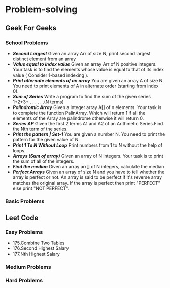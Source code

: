 # Problem-solving
  ## Geek For Geeks
  ### School Problems
  - ***Second Largest*** Given an array Arr of size N, print second largest distinct element from an array
  - ***Value equal to index value*** Given an array Arr of N positive integers. Your task is to find the elements whose value is equal to that of its index value ( Consider 1-based indexing ).
  - ***Print alternate elements of an array*** You are given an array A of size N. You need to print elements of A in alternate order (starting from index 0).
  - ***Sum of Series*** Write a program to find the sum of the given series 1+2+3+ . . . . . .(N terms) 
  - ***Palindromic Array*** Given a Integer array A[] of n elements. Your task is to complete the function PalinArray. Which will return 1 if all the elements of the Array are palindrome otherwise it will return 0.
  - ***Series AP*** Given the first 2 terms A1 and A2 of an Arithmetic Series.Find the Nth term of the series.
  - ***Print the pattern | Set-1*** You are given a number N. You need to print the pattern for the given value of N.
  - ***Print 1 To N Without Loop*** Print numbers from 1 to N without the help of loops.
  - ***Arrays (Sum of array)*** Given an array of N integers. Your task is to print the sum of all of the integers.
  - ***Find the median*** Given an array arr[] of N integers, calculate the median
  - ***Perfect Arrays*** Given an array of size N and you have to tell whether the array is perfect or not. An array is said to be perfect if it's reverse array matches the original array. If the array is perfect then print "PERFECT" else print "NOT PERFECT".
  
   ### Basic Problems
  
  ## Leet Code
  ### Easy Problems
  -  175.Combine Two Tables
  -  176.Second Highest Salary
  -  177.Nth Highest Salary
  ### Medium Problems
  ### Hard Problems
  
